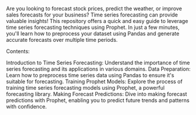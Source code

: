 Are you looking to forecast stock prices, predict the weather, or improve sales forecasts for your business? Time series forecasting can provide valuable insights! This repository offers a quick and easy guide to leverage time series forecasting techniques using Prophet. In just a few minutes, you'll learn how to preprocess your dataset using Pandas and generate accurate forecasts over multiple time periods.

Contents:

Introduction to Time Series Forecasting: Understand the importance of time series forecasting and its applications in various domains.
Data Preparation: Learn how to preprocess time series data using Pandas to ensure it's suitable for forecasting.
Training Prophet Models: Explore the process of training time series forecasting models using Prophet, a powerful forecasting library.
Making Forecast Predictions: Dive into making forecast predictions with Prophet, enabling you to predict future trends and patterns with confidence.
